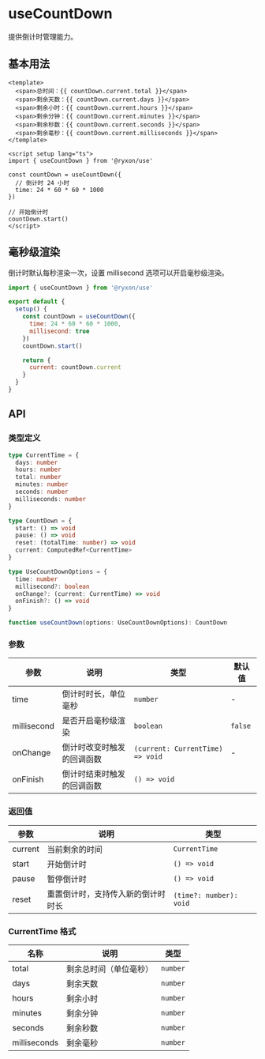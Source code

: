 # useCountDown

提供倒计时管理能力。

## 基本用法

```vue
<template>
  <span>总时间：{{ countDown.current.total }}</span>
  <span>剩余天数：{{ countDown.current.days }}</span>
  <span>剩余小时：{{ countDown.current.hours }}</span>
  <span>剩余分钟：{{ countDown.current.minutes }}</span>
  <span>剩余秒数：{{ countDown.current.seconds }}</span>
  <span>剩余毫秒：{{ countDown.current.milliseconds }}</span>
</template>

<script setup lang="ts">
import { useCountDown } from '@ryxon/use'

const countDown = useCountDown({
  // 倒计时 24 小时
  time: 24 * 60 * 60 * 1000
})

// 开始倒计时
countDown.start()
</script>
```

## 毫秒级渲染

倒计时默认每秒渲染一次，设置 millisecond 选项可以开启毫秒级渲染。

```js
import { useCountDown } from '@ryxon/use'

export default {
  setup() {
    const countDown = useCountDown({
      time: 24 * 60 * 60 * 1000,
      millisecond: true
    })
    countDown.start()

    return {
      current: countDown.current
    }
  }
}
```

## API

### 类型定义

```ts
type CurrentTime = {
  days: number
  hours: number
  total: number
  minutes: number
  seconds: number
  milliseconds: number
}

type CountDown = {
  start: () => void
  pause: () => void
  reset: (totalTime: number) => void
  current: ComputedRef<CurrentTime>
}

type UseCountDownOptions = {
  time: number
  millisecond?: boolean
  onChange?: (current: CurrentTime) => void
  onFinish?: () => void
}

function useCountDown(options: UseCountDownOptions): CountDown
```

### 参数

| 参数 | 说明 | 类型 | 默认值 |
| --- | --- | --- | --- |
| time | 倒计时时长，单位毫秒 | `number` | - |
| millisecond | 是否开启毫秒级渲染 | `boolean` | `false` |
| onChange | 倒计时改变时触发的回调函数 | `(current: CurrentTime) => void` | - |
| onFinish | 倒计时结束时触发的回调函数 | `() => void` |

### 返回值

| 参数    | 说明                               | 类型                    |
| ------- | ---------------------------------- | ----------------------- |
| current | 当前剩余的时间                     | `CurrentTime`           |
| start   | 开始倒计时                         | `() => void`            |
| pause   | 暂停倒计时                         | `() => void`            |
| reset   | 重置倒计时，支持传入新的倒计时时长 | `(time?: number): void` |

### CurrentTime 格式

| 名称         | 说明                   | 类型     |
| ------------ | ---------------------- | -------- |
| total        | 剩余总时间（单位毫秒） | `number` |
| days         | 剩余天数               | `number` |
| hours        | 剩余小时               | `number` |
| minutes      | 剩余分钟               | `number` |
| seconds      | 剩余秒数               | `number` |
| milliseconds | 剩余毫秒               | `number` |
